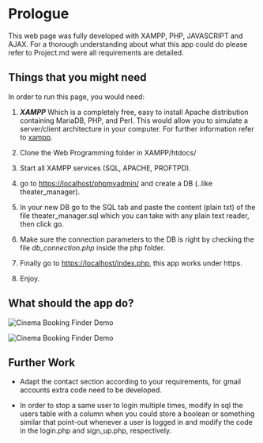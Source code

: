 # Prologue
This web page was fully developed with XAMPP, PHP, JAVASCRIPT and AJAX. For a thorough understanding about
what this app could do please refer to Project.md were all requirements are detailed. 

## Things that you might need

In order to run this page, you would need:

1. ***XAMPP*** Which is a completely free, easy to install Apache distribution containing MariaDB, PHP, and Perl.
This would allow you to simulate a server/client architecture in your computer. For further information refer to [xampp](https://www.apachefriends.org/index.html).

2. Clone the Web Programming folder in XAMPP/htdocs/

3. Start all XAMPP services (SQL, APACHE, PROFTPD).

4. go to [https://localhost/phpmyadmin/](https://localhost/phpmyadmin/) and create a DB (..like theater_manager).

5. In your new DB go to the SQL tab and paste the content (plain txt) of the file theater_manager.sql which you can
take with any plain text reader, then click go.

6. Make sure the connection parameters to the DB is right by checking the file _db_connection.php_ inside the php folder.

7. Finally go to [https://localhost/index.php](https://localhost/index.php), this app works under https.

8. Enjoy.


## What should the app do?

![Cinema Booking Finder Demo](Demo/cinema_booking_demo.gif)

![Cinema Booking Finder Demo](Demo/cinema_booking_demo2.gif)

## Further Work

- Adapt the contact section according to your requirements, for gmail accounts extra code need to be developed.

- In order to stop a same user to login multiple times, modify in sql the users table with a column when you could
store a boolean or something similar that point-out whenever a user is logged in and modify the code in the
login.php and sign_up.php, respectively.


